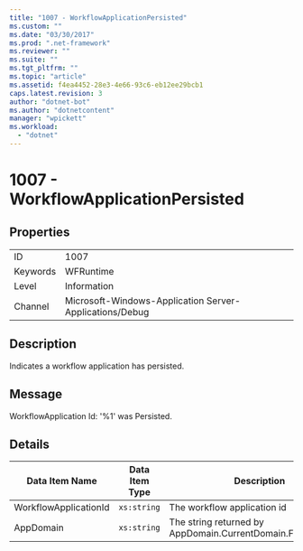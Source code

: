 ```yaml
---
title: "1007 - WorkflowApplicationPersisted"
ms.custom: ""
ms.date: "03/30/2017"
ms.prod: ".net-framework"
ms.reviewer: ""
ms.suite: ""
ms.tgt_pltfrm: ""
ms.topic: "article"
ms.assetid: f4ea4452-28e3-4e66-93c6-eb12ee29bcb1
caps.latest.revision: 3
author: "dotnet-bot"
ms.author: "dotnetcontent"
manager: "wpickett"
ms.workload: 
  - "dotnet"
---
```

# 1007 - WorkflowApplicationPersisted
## Properties  
  
|||  
|-|-|  
|ID|1007|  
|Keywords|WFRuntime|  
|Level|Information|  
|Channel|Microsoft-Windows-Application Server-Applications/Debug|  
  
## Description  
 Indicates a workflow application has persisted.  
  
## Message  
 WorkflowApplication Id: '%1' was Persisted.  
  
## Details  
  
|Data Item Name|Data Item Type|Description|  
|--------------------|--------------------|-----------------|  
|WorkflowApplicationId|`xs:string`|The workflow application id|  
|AppDomain|`xs:string`|The string returned by AppDomain.CurrentDomain.FriendlyName.|
